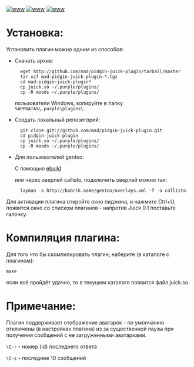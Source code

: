 <meta http-equiv="content-type" content="text/html; charset=utf-8" />

[![www](http://img129.imageshack.us/img129/203/pidginavatar.th.png)](http://img129.imageshack.us/img129/203/pidginavatar.png)
[![www](http://img263.imageshack.us/img263/3552/pidginwin.th.png)](http://img263.imageshack.us/img263/3552/pidginwin.png)
[![www](http://img11.imageshack.us/img11/5388/pidginmood.th.png)](http://img11.imageshack.us/img11/5388/pidginmood.png)

# Установка:

Установить плагин можно одним из способов:

- Скачать архив:

        wget http://github.com/mad/pidgin-juick-plugin/tarball/master
        tar xzf mad-pidgin-juick-plugin-*.tgz
        cd mad-pidgin-juick-plugin*
        cp juick.so ~/.purple/plugins/
        cp -R moods ~/.purple/plugins/

    пользователи Windows, копируйте в папку `%APPDATA%\.purple\plugins\`

- Создать локальный репозиторий:

        git clone git://github.com/mad/pidgin-juick-plugin.git
        cd pidgin-juick-plugin
        cp juick.so ~/.purple/plugins/
        cp -R moods ~/.purple/plugins/

- Для пользователей gentoo:

    С помощью [ebuild](http://github.com/bobrik/callisto/blob/4dc73a3b9c435d5233a7b546cf7a94d03f0f04cb/x11-plugins/pidgin-juick-plugin/pidgin-juick-plugin-9999.ebuild)

    или через оверлей callisto, подключить оверлей можно так:

        layman -o http://bobrik.name/gentoo/overlays.xml -f -a callisto

Для активации плагина откройте окно пиджина, и нажмите Ctrl+U, появится окно
со списком плагинов - напротив Juick 0.1 поставьте галочку.

# Компиляция плагина:

Для того что бы скомпилировать плагин, наберите (в каталоге с плагином):

    make

если всё пройдёт удачно, то в текущем каталоге появится файл juick.so

#  Примечание:

Плагин поддерживает отображение аватарок - по умолчанию отключены (в
настройках плагина) из за существенной паузы при получения сообщений с не
загруженными аватарками.

`\C-r` - номер (id) последнего ответа

`\C-s` - последние 10 сообщений

